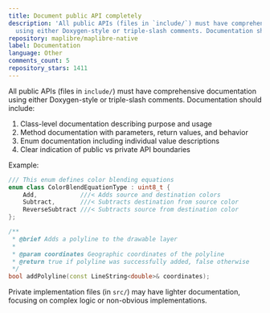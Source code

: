```yaml
---
title: Document public API completely
description: 'All public APIs (files in `include/`) must have comprehensive documentation
  using either Doxygen-style or triple-slash comments. Documentation should include:'
repository: maplibre/maplibre-native
label: Documentation
language: Other
comments_count: 5
repository_stars: 1411
---
```


All public APIs (files in `include/`) must have comprehensive documentation using either Doxygen-style or triple-slash comments. Documentation should include:

1. Class-level documentation describing purpose and usage
2. Method documentation with parameters, return values, and behavior
3. Enum documentation including individual value descriptions
4. Clear indication of public vs private API boundaries

Example:
```cpp
/// This enum defines color blending equations
enum class ColorBlendEquationType : uint8_t {
    Add,            ///< Adds source and destination colors
    Subtract,       ///< Subtracts destination from source color
    ReverseSubtract ///< Subtracts source from destination color
};

/**
 * @brief Adds a polyline to the drawable layer
 * 
 * @param coordinates Geographic coordinates of the polyline
 * @return true if polyline was successfully added, false otherwise
 */
bool addPolyline(const LineString<double>& coordinates);
```

Private implementation files (in `src/`) may have lighter documentation, focusing on complex logic or non-obvious implementations.